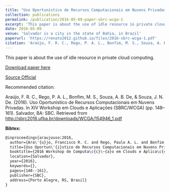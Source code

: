 ```yaml
---
title: "Uso Oportunístico de Recursos Computacionais em Nuvens Privadas"
collection: publications
permalink: /publication/2016-05-09-paper-sbrc-wcga-1
excerpt: 'This paper is about the use of idle resource in private cloud computing.'
date: 2016-05-09
venue: 'Salvador is a city in the state of Bahia, in Brazil'
paperurl: 'https://renato2012.github.io/files/2016-sbrc-wcga-1.pdf'
citation: 'Araújo, F. R. C., Rego, P. A. L., Bonfim, M. S., Souza, A. B. De, & Souza, J. N. De. (2016). &quot;Uso Oportunístico de Recursos Computacionais em Nuvens Privadas.&quot; <i>In XIV Workshop em Clouds e Aplicações (SBRC/WCGA)</i>. (pp. 148--161). Salvador, BA: SBC.'
---
```

This paper is about the use of idle resource in private cloud computing.

[Download paper here](https://renato2012.github.io/files/2016-sbrc-wcga-1.pdf)

[Source Official](http://sbrc2016.ufba.br/downloads/WCGA/154946_1.pdf)

Recommended citation:

Araújo, F. R. C., Rego, P. A. L., Bonfim, M. S., Souza, A. B. De, & Souza, J. N. De. (2016). Uso Oportunístico de Recursos Computacionais em Nuvens Privadas. In XIV Workshop em Clouds e Aplicações (SBRC/WCGA) (pp. 148–161). Salvador, BA: SBC. Retrieved from http://sbrc2016.ufba.br/downloads/WCGA/154946_1.pdf

**Bibtex:**

```tex
@inproceedings{araujouso:2016,
  author={Ara\'{u}jo, Francisco R. C. and Rego, Paulo A. L. and Bonfim, Michel S and de Souza, Alisson B and de Souza, Jos\'{e} N},
  title={Uso Oportun\'{i}stico de Recursos Computacionais em Nuvens Privadas},
  booktitle={2016 Workshop de Computa\c{c}\~{a}o em Clouds e Aplica\c{c}\'{o}es (SBRC/WCGA)},
  location={Salvador},
  year={2016},
  keywords={},
  pages={148--161},
  publisher={SBC},
  address={Porto Alegre, RS, Brasil}
}
```
